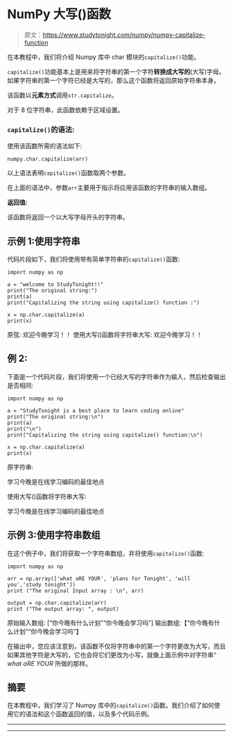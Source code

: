 # NumPy 大写()函数

> 原文：<https://www.studytonight.com/numpy/numpy-capitalize-function>

在本教程中，我们将介绍 Numpy 库中 char 模块的`capitalize()`功能。

`capitalize()`功能基本上是用来将字符串的第一个字符**转换成大写的**(大写)字母。如果字符串的第一个字符已经是大写的，那么这个函数将返回原始字符串本身。

该函数以**元素方式**调用`str.capitalize`。

对于 8 位字符串，此函数依赖于区域设置。

### `capitalize()`的语法:

使用该函数所需的语法如下:

```
numpy.char.capitalize(arr)
```

以上语法表明`capitalize()`函数取两个参数。

在上面的语法中，参数`arr`主要用于指示将应用该函数的字符串的输入数组。

**返回值:**

该函数将返回一个以大写字母开头的字符串。

## 示例 1:使用字符串

代码片段如下，我们将使用带有简单字符串的`capitalize()`函数:

```
import numpy as np 

a = "welcome to StudyTonight!!"
print("The original string:")
print(a)
print("Capitalizing the string using capitalize() function :")  

x = np.char.capitalize(a)
print(x)
```

原弦:
欢迎今晚学习！！
使用大写()函数将字符串大写:
欢迎今晚学习！！

## 例 2:

下面是一个代码片段，我们将使用一个已经大写的字符串作为输入，然后检查输出是否相同:

```
import numpy as np  

a = "StudyTonight is a best place to learn coding online"
print("The original string:\n")
print(a)
print("\n")
print("Capitalizing the string using capitalize() function:\n")  

x = np.char.capitalize(a)
print(x)
```

原字符串:

学习今晚是在线学习编码的最佳地点

使用大写()函数将字符串大写:

学习今晚是在线学习编码的最佳地点

## 示例 3:使用字符串数组

在这个例子中，我们将获取一个字符串数组，并将使用`capitalize()`函数:

```
import numpy as np

arr = np.array(['what aRE YOUR', 'plans for Tonight', 'will you','study tonight']) 
print ("The original Input array : \n", arr) 

output = np.char.capitalize(arr)
print ("The output array: ", output)
```

原始输入数组:
[“你今晚有什么计划”“你今晚会学习吗”]
输出数组:【“你今晚有什么计划”“你今晚会学习吗”】

在输出中，您应该注意到，该函数不仅将字符串中的第一个字符更改为大写，而且如果其他字符是大写的，它也会将它们更改为小写，就像上面示例中对字符串“ *what aRE YOUR* 所做的那样。

## 摘要

在本教程中，我们学习了 Numpy 库中的`capitalize()`函数。我们介绍了如何使用它的语法和这个函数返回的值，以及多个代码示例。

* * *

* * *